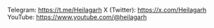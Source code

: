 Telegram: https://t.me/Heilagarh
X (Twitter): https://x.com/Heilagarh
YouTube: https://www.youtube.com/@heilagarh
